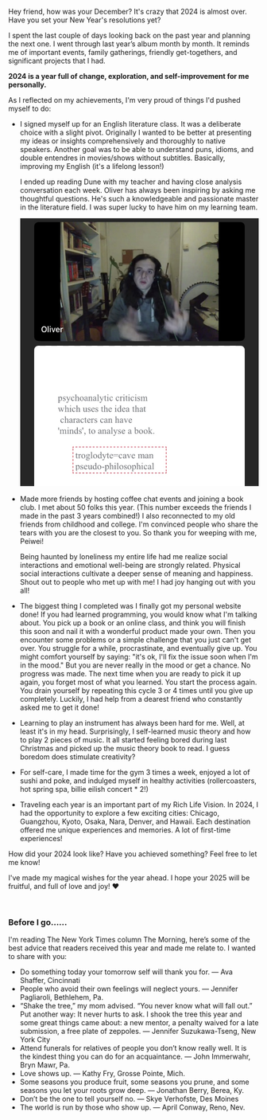 <!-- 
The Year Compass
2024-12-31
-->

Hey friend, how was your December? It's crazy that 2024 is almost over. Have you set your New Year's resolutions yet?

I spent the last couple of days looking back on the past year and planning the next one. I went through last year’s album month by month. It reminds me of important events, family gatherings, friendly get-togethers, and significant projects that I had.

**2024 is a year full of change, exploration, and self-improvement for me personally.**

As I reflected on my achievements, I'm very proud of things I'd pushed myself to do:

- I signed myself up for an English literature class. It was a deliberate choice with a slight pivot. Originally I wanted to be better at presenting my ideas or insights comprehensively and thoroughly to native speakers. Another goal was to be able to understand puns, idioms, and double entendres in movies/shows without subtitles. Basically, improving my English (it's a lifelong lesson!)

  I ended up reading Dune with my teacher and having close analysis conversation each week. Oliver has always been inspiring by asking me thoughtful questions. He's such a knowledgeable and passionate master in the literature field. I was super lucky to have him on my learning team.

  ![lit teacher](/imgs/Oliver%20in%20Literature%20class.jpg)

- Made more friends by hosting coffee chat events and joining a book club. I met about 50 folks this year. (This number exceeds the friends I made in the past 3 years combined!) I also reconnected to my old friends from childhood and college. I'm convinced people who share the tears with you are the closest to you. So thank you for weeping with me, Peiwei!

  Being haunted by loneliness my entire life had me realize social interactions and emotional well-being are strongly related. Physical social interactions cultivate a deeper sense of meaning and happiness. Shout out to people who met up with me! I had joy hanging out with you all!

- The biggest thing I completed was I finally got my personal website done! If you had learned programming, you would know what I'm talking about. You pick up a book or an online class, and think you will finish this soon and nail it with a wonderful product made your own. Then you encounter some problems or a simple challenge that you just can't get over. You struggle for a while, procrastinate, and eventually give up. You might comfort yourself by saying: "it's ok, I'll fix the issue soon when I'm in the mood." But you are never really in the mood or get a chance. No progress was made. The next time when you are ready to pick it up again, you forget most of what you learned. You start the process again. You drain yourself by repeating this cycle 3 or 4 times until you give up completely. Luckily, I had help from a dearest friend who constantly asked me to get it done! 

- Learning to play an instrument has always been hard for me. Well, at least it's in my head. Surprisingly, I self-learned music theory and how to play 2 pieces of music. It all started feeling bored during last Christmas and picked up the music theory book to read. I guess boredom does stimulate creativity? 

- For self-care, I made time for the gym 3 times a week, enjoyed a lot of sushi and poke, and indulged myself in healthy activities (rollercoasters, hot spring spa, billie eilish concert * 2!)

- Traveling each year is an important part of my Rich Life Vision. In 2024, I had the opportunity to explore a few exciting cities: Chicago, Guangzhou, Kyoto, Osaka, Nara, Denver, and Hawaii. Each destination offered me unique experiences and memories. A lot of first-time experiences! 

How did your 2024 look like? Have you achieved something? Feel free to let me know! 

I've made my magical wishes for the year ahead. I hope your 2025 will be fruitful, and full of love and joy! ❤️

<br>

### Before I go......

I'm reading The New York Times column The Morning, here’s some of the best advice that readers received this year and made me relate to. I wanted to share with you:

- Do something today your tomorrow self will thank you for. — Ava Shaffer, Cincinnati
- People who avoid their own feelings will neglect yours. — Jennifer Pagliaroli, Bethlehem, Pa.
- “Shake the tree,” my mom advised. “You never know what will fall out.” Put another way: It never hurts to ask. I shook the tree this year and some great things came about: a new mentor, a penalty waived for a late submission, a free plate of zeppoles. — Jennifer Suzukawa-Tseng, New York City
- Attend funerals for relatives of people you don’t know really well. It is the kindest thing you can do for an acquaintance. — John Immerwahr, Bryn Mawr, Pa.
- Love shows up. — Kathy Fry, Grosse Pointe, Mich.
- Some seasons you produce fruit, some seasons you prune, and some seasons you let your roots grow deep. — Jonathan Berry, Berea, Ky.
- Don’t be the one to tell yourself no. — Skye Verhofste, Des Moines
- The world is run by those who show up. — April Conway, Reno, Nev.